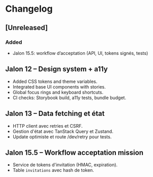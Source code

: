 # Changelog

## [Unreleased]
### Added
- Jalon 15.5: workflow d’acceptation (API, UI, tokens signés, tests)

## Jalon 12 – Design system + a11y
- Added CSS tokens and theme variables.
- Integrated base UI components with stories.
- Global focus rings and keyboard shortcuts.
- CI checks: Storybook build, a11y tests, bundle budget.

## Jalon 13 – Data fetching et état
- HTTP client avec retries et CSRF.
- Gestion d'état avec TanStack Query et Zustand.
- Update optimiste et route /dev/retry pour tests.

## Jalon 15.5 – Workflow acceptation mission
- Service de tokens d'invitation (HMAC, expiration).
- Table `invitations` avec hash de token.
